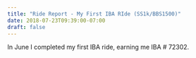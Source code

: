 ```yaml
---
title: "Ride Report - My First IBA RIde (SS1k/BBS1500)"
date: 2018-07-23T09:39:00-07:00
draft: false
---
```


In June I completed my first IBA ride, earning me IBA # 72302.
